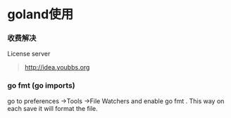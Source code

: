 # goland使用

### 收费解决
License server
>http://idea.youbbs.org


### go fmt (go imports)
go to preferences ->Tools ->File Watchers and enable go fmt . This way on each save it will format the file.